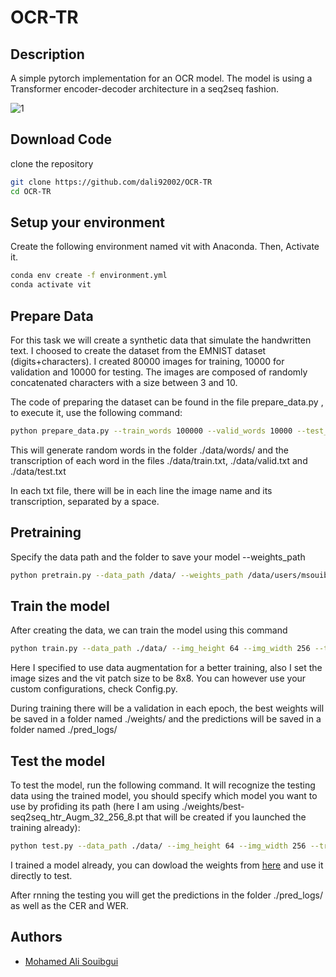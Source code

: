 # OCR-TR
## Description
A simple pytorch implementation for an OCR model. The model is using a Transformer encoder-decoder architecture in a seq2seq fashion.

<img src="./imgs/OCR-TR.png"  alt="1">

## Download Code
clone the repository
```bash
git clone https://github.com/dali92002/OCR-TR
cd OCR-TR
```
## Setup your environment
Create the following environment named vit with Anaconda. Then, Activate it.
```bash
conda env create -f environment.yml
conda activate vit
```

## Prepare Data
For this task we will create a synthetic data that simulate the handwritten text. I choosed to create the dataset from the EMNIST dataset (digits+characters). I created 80000 images for training, 10000 for validation and 10000 for testing. The images are composed of randomly concatenated characters with a size between 3 and 10.

The code of preparing the dataset can be found in the file prepare_data.py , to execute it, use the following command:

```bash
python prepare_data.py --train_words 100000 --valid_words 10000 --test_words 10000 
```

This will generate random words in the folder ./data/words/ and the transcription of each word in the files ./data/train.txt, ./data/valid.txt and ./data/test.txt  

In each txt file, there will be in each line the image name and its transcription, separated by a space. 

## Pretraining

Specify the data path and the folder to save your model --weights_path

```bash
python pretrain.py --data_path /data/ --weights_path /data/users/msouibgui/weights/vatican/  --img_height 64 --img_width 256 --train_type htr_Augm --batch_size 48 --vit_patch_size 8
```

## Train the model
After creating the data, we can train the model using this command

```bash
python train.py --data_path ./data/ --img_height 64 --img_width 256 --train_type htr_Augm --batch_size 64 --vit_patch_size 8 
```

Here I specified to use data augmentation for a better training, also I set the image sizes and the vit patch size to be 8x8. You can however use your custom configurations, check Config.py.

During training there will be a validation in each epoch, the best weights will be saved in a folder named ./weights/ and the predictions will be saved in a folder named ./pred_logs/


## Test the model

To test the model, run the following command. It will recognize the testing data using the trained model, you should specify which model you want to use by profiding its path (here I am using ./weights/best-seq2seq_htr_Augm_32_256_8.pt that will be created if you launched the training already):



```bash
python test.py --data_path ./data/ --img_height 64 --img_width 256 --train_type htr_Augm --batch_size 64 --vit_patch_size 8 --test_model ./weights/best-seq2seq_htr_Augm_32_256_8.pt
```

I trained a model already, you can dowload the weights from [here](https://drive.google.com/file/d/1wnPAZJXmYm5jLsefT2C3yFRvvGeNpWL5/view?usp=sharing) and use it directly to test.

After rnning the testing you will get the predictions in the folder ./pred_logs/ as well as the CER and WER.

## Authors
- [Mohamed Ali Souibgui](https://github.com/dali92002)
